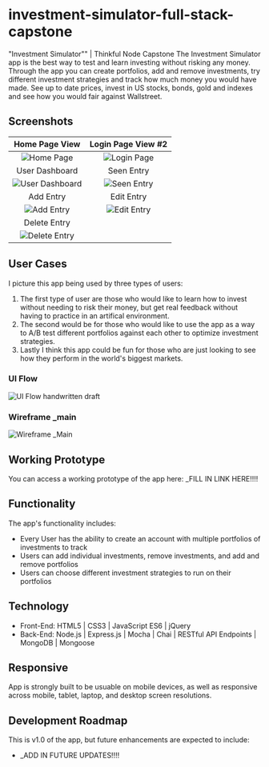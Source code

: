# investment-simulator-full-stack-capstone
"Investment Simulator"" | Thinkful Node Capstone
The Investment Simulator app is the best way to test and learn investing without risking any money. Through the app you can create portfolios, add and remove investments, try different investment strategies and track how much money you would have made. See up to date prices, invest in US stocks, bonds, gold and indexes and see how you would fair against Wallstreet.
## Screenshots

Home Page View | Login Page View #2
:-------------------------:|:-------------------------:
![Home Page](https://github.com/KatiLong/shakespeare-passport-node-capstone/blob/master/github-images/home-page.jpg)  |  ![Login Page](https://github.com/KatiLong/shakespeare-passport-node-capstone/blob/master/github-images/login.jpg)
User Dashboard | Seen Entry
![User Dashboard](https://github.com/KatiLong/shakespeare-passport-node-capstone/blob/master/github-images/user-dashboard.jpg) | ![Seen Entry](https://github.com/KatiLong/shakespeare-passport-node-capstone/blob/master/github-images/seen-entry.jpg)
Add Entry  | Edit Entry
![Add Entry](https://github.com/KatiLong/shakespeare-passport-node-capstone/blob/master/github-images/add-entry.jpg) | ![Edit Entry](https://github.com/KatiLong/shakespeare-passport-node-capstone/blob/master/github-images/edit-entry.jpg)
Delete Entry |
![Delete Entry](https://github.com/KatiLong/shakespeare-passport-node-capstone/blob/master/github-images/delete-entry.jpg) |

## User Cases
I picture this app being used by three types of users:
1.  The first type of user are those who would like to learn how to invest without needing to risk their money, but get real feedback without having to practice in an artifical environment.
2.  The second would be for those who would like to use the app as a way to A/B test different portfolios against each other to optimize investment strategies.
3.  Lastly I think this app could be fun for those who are just looking to see how they perform in the world's biggest markets.

### UI Flow
![UI Flow handwritten draft](https://github.com/KatiLong/node-capstone/blob/master/github-images/node-capstone-user-flow.jpg)

### Wireframe _main
![Wireframe _Main](https://github.com/KatiLong/node-capstone/blob/master/github-images/wireframe-v1.jpg)

## Working Prototype
You can access a working prototype of the app here: _FILL IN LINK HERE!!!!

## Functionality
The app's functionality includes:
* Every User has the ability to create an account with multiple portfolios of investments to track
* Users can add individual investments, remove investments, and add and remove portfolios
* Users can choose different investment strategies to run on their portfolios

## Technology
* Front-End: HTML5 | CSS3 | JavaScript ES6 | jQuery
* Back-End: Node.js | Express.js | Mocha | Chai | RESTful API Endpoints | MongoDB | Mongoose



## Responsive
App is strongly built to be usuable on mobile devices, as well as responsive across mobile, tablet, laptop, and desktop screen resolutions.

## Development Roadmap
This is v1.0 of the app, but future enhancements are expected to include:
* _ADD IN FUTURE UPDATES!!!!
